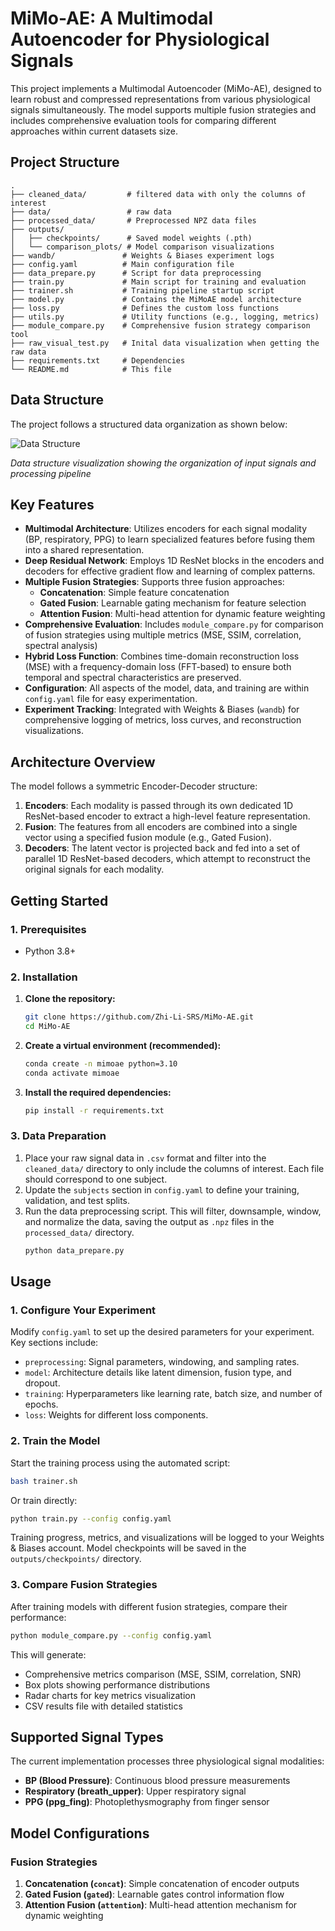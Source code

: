 # MiMo-AE: A Multimodal Autoencoder for Physiological Signals

This project implements a Multimodal Autoencoder (MiMo-AE), designed to learn robust and compressed representations from various physiological signals simultaneously. The model supports multiple fusion strategies and includes comprehensive evaluation tools for comparing different approaches within current datasets size.

## Project Structure

```
.
├── cleaned_data/         # filtered data with only the columns of interest
├── data/                 # raw data
├── processed_data/       # Preprocessed NPZ data files
├── outputs/
│   ├── checkpoints/      # Saved model weights (.pth)
│   └── comparison_plots/ # Model comparison visualizations
├── wandb/               # Weights & Biases experiment logs
├── config.yaml          # Main configuration file
├── data_prepare.py      # Script for data preprocessing
├── train.py             # Main script for training and evaluation
├── trainer.sh           # Training pipeline startup script
├── model.py             # Contains the MiMoAE model architecture
├── loss.py              # Defines the custom loss functions
├── utils.py             # Utility functions (e.g., logging, metrics)
├── module_compare.py    # Comprehensive fusion strategy comparison tool
├── raw_visual_test.py   # Inital data visualization when getting the raw data
├── requirements.txt     # Dependencies
└── README.md            # This file
```

## Data Structure

The project follows a structured data organization as shown below:

![Data Structure](assets/images/data_structure.png)

*Data structure visualization showing the organization of input signals and processing pipeline*

## Key Features
- **Multimodal Architecture**: Utilizes encoders for each signal modality (BP, respiratory, PPG) to learn specialized features before fusing them into a shared representation.
- **Deep Residual Network**: Employs 1D ResNet blocks in the encoders and decoders for effective gradient flow and learning of complex patterns.
- **Multiple Fusion Strategies**: Supports three fusion approaches:
  - **Concatenation**: Simple feature concatenation
  - **Gated Fusion**: Learnable gating mechanism for feature selection
  - **Attention Fusion**: Multi-head attention for dynamic feature weighting
- **Comprehensive Evaluation**: Includes `module_compare.py` for comparison of fusion strategies using multiple metrics (MSE, SSIM, correlation, spectral analysis)
- **Hybrid Loss Function**: Combines time-domain reconstruction loss (MSE) with a frequency-domain loss (FFT-based) to ensure both temporal and spectral characteristics are preserved.
- **Configuration**: All aspects of the model, data, and training are within `config.yaml` file for easy experimentation.
- **Experiment Tracking**: Integrated with Weights & Biases (`wandb`) for comprehensive logging of metrics, loss curves, and reconstruction visualizations.

## Architecture Overview
The model follows a symmetric Encoder-Decoder structure:
1.  **Encoders**: Each modality is passed through its own dedicated 1D ResNet-based encoder to extract a high-level feature representation.
2.  **Fusion**: The features from all encoders are combined into a single vector using a specified fusion module (e.g., Gated Fusion).
3.  **Decoders**: The latent vector is projected back and fed into a set of parallel 1D ResNet-based decoders, which attempt to reconstruct the original signals for each modality.

## Getting Started

### 1. Prerequisites

- Python 3.8+

### 2. Installation

1.  **Clone the repository:**
    ```bash
    git clone https://github.com/Zhi-Li-SRS/MiMo-AE.git
    cd MiMo-AE
    ```

2.  **Create a virtual environment (recommended):**
    ```bash
    conda create -n mimoae python=3.10
    conda activate mimoae
    ```

3.  **Install the required dependencies:**
    ```bash
    pip install -r requirements.txt
    ```

### 3. Data Preparation
1.  Place your raw signal data in `.csv` format and filter into the `cleaned_data/` directory to only include the columns of interest. Each file should correspond to one subject.
2.  Update the `subjects` section in `config.yaml` to define your training, validation, and test splits.
3.  Run the data preprocessing script. This will filter, downsample, window, and normalize the data, saving the output as `.npz` files in the `processed_data/` directory.
    ```bash
    python data_prepare.py
    ```

## Usage

### 1. Configure Your Experiment
Modify `config.yaml` to set up the desired parameters for your experiment. Key sections include:
- `preprocessing`: Signal parameters, windowing, and sampling rates.
- `model`: Architecture details like latent dimension, fusion type, and dropout.
- `training`: Hyperparameters like learning rate, batch size, and number of epochs.
- `loss`: Weights for different loss components.

### 2. Train the Model

Start the training process using the automated script:
```bash
bash trainer.sh
```

Or train directly:
```bash
python train.py --config config.yaml
```

Training progress, metrics, and visualizations will be logged to your Weights & Biases account. Model checkpoints will be saved in the `outputs/checkpoints/` directory.

### 3. Compare Fusion Strategies

After training models with different fusion strategies, compare their performance:
```bash
python module_compare.py --config config.yaml
```
This will generate:
- Comprehensive metrics comparison (MSE, SSIM, correlation, SNR)
- Box plots showing performance distributions
- Radar charts for key metrics visualization
- CSV results file with detailed statistics

## Supported Signal Types

The current implementation processes three physiological signal modalities:
- **BP (Blood Pressure)**: Continuous blood pressure measurements
- **Respiratory (breath_upper)**: Upper respiratory signal
- **PPG (ppg_fing)**: Photoplethysmography from finger sensor

## Model Configurations

### Fusion Strategies
1. **Concatenation (`concat`)**: Simple concatenation of encoder outputs
2. **Gated Fusion (`gated`)**: Learnable gates control information flow
3. **Attention Fusion (`attention`)**: Multi-head attention mechanism for dynamic weighting



